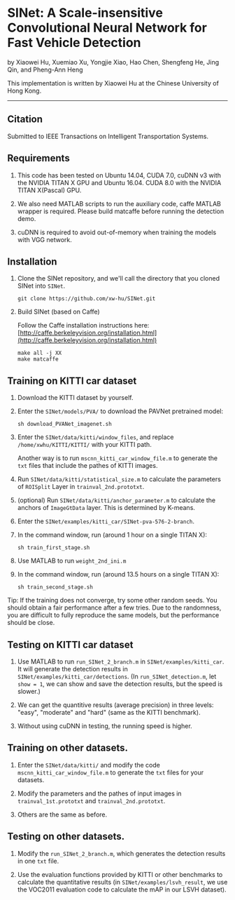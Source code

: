 # SINet: A Scale-insensitive Convolutional Neural Network for Fast Vehicle Detection

by Xiaowei Hu, Xuemiao Xu, Yongjie Xiao, Hao Chen, Shengfeng He, Jing Qin, and Pheng-Ann Heng

This implementation is written by Xiaowei Hu at the Chinese University of Hong Kong.

***

## Citation
Submitted to IEEE Transactions on Intelligent Transportation Systems.


## Requirements

1. This code has been tested on Ubuntu 14.04, CUDA 7.0, cuDNN v3 with the NVIDIA TITAN X GPU and Ubuntu 16.04. CUDA 8.0 with the NVIDIA TITAN X(Pascal) GPU. 

2. We also need MATLAB scripts to run the auxiliary code, caffe MATLAB wrapper is required. Please build matcaffe before running the detection demo. 

3. cuDNN is required to avoid out-of-memory when training the models with VGG network.
  

## Installation
1. Clone the SINet repository, and we'll call the directory that you cloned SINet into `SINet`.

    ```shell
    git clone https://github.com/xw-hu/SINet.git
    ```

2. Build SINet (based on Caffe)
    
   Follow the Caffe installation instructions here: [http://caffe.berkeleyvision.org/installation.html](http://caffe.berkeleyvision.org/installation.html)   
   
   ```shell
   make all -j XX
   make matcaffe
   ```
   
 ## Training on KITTI car dataset

1. Download the KITTI dataset by yourself.

2. Enter the `SINet/models/PVA/` to download the PAVNet pretrained model:

   ```shell
   sh download_PVANet_imagenet.sh
   ```

3. Enter the `SINet/data/kitti/window_files`, and replace `/home/xwhu/KITTI/KITTI/` with your KITTI path.
  
   Another way is to run `mscnn_kitti_car_window_file.m` to generate the `txt` files that include the pathes of KITTI images.

4. Run `SINet/data/kitti/statistical_size.m` to calculate the parameters of `ROISplit` Layer in `trainval_2nd.prototxt`. 

5. (optional) Run `SINet/data/kitti/anchor_parameter.m` to calculate the anchors of `ImageGtData` layer. This is determined by K-means.

6. Enter the `SINet/examples/kitti_car/SINet-pva-576-2-branch`.
7. In the command window, run (around 1 hour on a single TITAN X):
   
   ```shell
   sh train_first_stage.sh
   ```
8. Use MATLAB to run `weight_2nd_ini.m`
9. In the command window, run (around 13.5 hours on a single TITAN X):

   ```shell
   sh train_second_stage.sh
   ```

Tip: If the training does not converge, try some other random seeds. You should obtain a fair performance after a few tries. Due to the randomness, you are difficult to fully reproduce the same models, but the performance should be close.


## Testing on KITTI car dataset

1. Use MATLAB to run `run_SINet_2_branch.m` in `SINet/examples/kitti_car`. It will generate the detection results in `SINet/examples/kitti_car/detections`. (In `run_SINet_detection.m`, let `show = 1`, we can show and save the detection results, but the speed is slower.)

2. We can get the quantitive results (average precision) in three levels: "easy", "moderate" and "hard" (same as the KITTI benchmark).

3. Without using cuDNN in testing, the running speed is higher.

## Training on other datasets.

1. Enter the `SINet/data/kitti/` and modify the code `mscnn_kitti_car_window_file.m` to generate the `txt` files for your datasets.

2. Modify the parameters and the pathes of input images in `trainval_1st.prototxt` and  `trainval_2nd.prototxt`.

3. Others are the same as before.

## Testing on other datasets.

1. Modify the `run_SINet_2_branch.m`, which generates the detection results in one `txt` file. 

2. Use the evaluation functions provided by KITTI or other benchmarks to calculate the quantitative results (in `SINet/examples/lsvh_result`, we use the VOC2011 evaluation code to calculate the mAP in our LSVH dataset).

